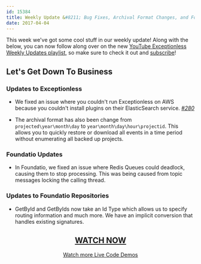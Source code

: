 ```yaml
---
id: 15384
title: Weekly Update &#8211; Bug Fixes, Archival Format Changes, and Foundatio Updates
date: 2017-04-04
---
```


This week we've got some cool stuff in our weekly update! Along with the below, you can now follow along over on the new [YouTube Exceptionless Weekly Updates playlist](https://www.youtube.com/playlist?list=PLGHP7IVwFs_81fZTMgF7Dm5e0Ax4YvW_V), so make sure to check it out and [subscribe](https://www.youtube.com/user/exceptionless?sub_confirmation=1)!<!--more-->

## Let's Get Down To Business

### Updates to Exceptionless

* We fixed an issue where you couldn't run Exceptionless on AWS because you couldn't install plugins on their ElasticSearch service. _[#280](https://github.com/exceptionless/Exceptionless/issues/280)_

* The archival format has also been change from `projected\year\month\day` to `year\month\day\hour\projectid`. This allows you to quickly restore or download all events in a time period without enumerating all backed up projects.

### Foundatio Updates

* In Foundatio, we fixed an issue where Redis Queues could deadlock, causing them to stop processing. This was being caused from topic messages locking the calling thread.

### Updates to Foundatio Repositories

* GetById and GetByIds now take an Id Type which allows us to specify routing information and much more. We have an implicit conversion that handles existing signatures.

<h2 style="text-align: center;">
  <a href="https://youtu.be/osuMyj6eW98?list=PLGHP7IVwFs_81fZTMgF7Dm5e0Ax4YvW_V">WATCH NOW</a>
</h2>

<p style="text-align: center;">
  <a href="/category/live-coding/">Watch more Live Code Demos</a>
</p>
